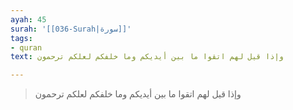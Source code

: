 ```yaml
---
ayah: 45
surah: '[[036-Surah|سورة]]'
tags:
- quran
text: وإذا قيل لهم اتقوا ما بين أيديكم وما خلفكم لعلكم ترحمون

---
```

> وإذا قيل لهم اتقوا ما بين أيديكم وما خلفكم لعلكم ترحمون
